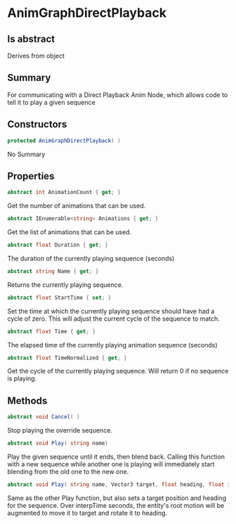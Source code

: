# AnimGraphDirectPlayback

## Is abstract
Derives from object

## Summary

For communicating with a Direct Playback Anim Node, which allows code to tell it to play a given sequence
## Constructors

```c#
protected AnimGraphDirectPlayback( ) 
```
No Summary
## Properties

```c#
abstract int AnimationCount { get; } 
```
Get the number of animations that can be used.
```c#
abstract IEnumerable<string> Animations { get; } 
```
Get the list of animations that can be used.
```c#
abstract float Duration { get; } 
```
The duration of the currently playing sequence (seconds)
```c#
abstract string Name { get; } 
```
Returns the currently playing sequence.
```c#
abstract float StartTime { set; } 
```
Set the time at which the currently playing sequence should have had a cycle of zero.
This will adjust the current cycle of the sequence to match.
```c#
abstract float Time { get; } 
```
The elapsed time of the currently playing animation sequence (seconds)
```c#
abstract float TimeNormalized { get; } 
```
Get the cycle of the currently playing sequence.  Will return 0 if no sequence is playing.
## Methods

```c#
abstract void Cancel( ) 
```
Stop playing the override sequence.
```c#
abstract void Play( string name) 
```
Play the given sequence until it ends, then blend back.
Calling this function with a new sequence while another one is playing will immediately start blending from the old one to the new one.
```c#
abstract void Play( string name, Vector3 target, float heading, float interpTime) 
```
Same as the other Play function, but also sets a target position and heading for the sequence.
Over interpTime seconds, the entity's root motion will be augmented to move it to target and rotate it to heading.
